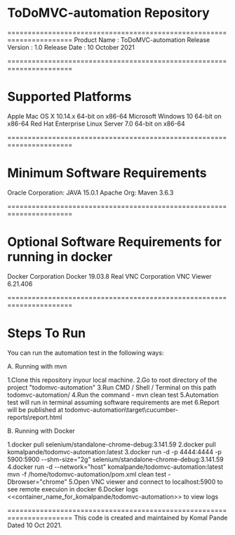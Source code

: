 # ToDoMVC-automation Repository

======================================================================
Product Name	 : ToDoMVC-automation
Release Version	 : 1.0
Release Date	 : 10 October 2021

======================================================================
# Supported Platforms

   Apple Mac OS X
      10.14.x 64-bit on x86-64
   Microsoft Windows
      10 64-bit on x86-64
   Red Hat Enterprise Linux Server
      7.0 64-bit on x86-64

======================================================================
#  Minimum Software Requirements

   Oracle Corporation:
     JAVA 15.0.1
   Apache Org:
     Maven 3.6.3

======================================================================
#  Optional Software Requirements for running in docker

   Docker Corporation
     Docker 19.03.8
   Real VNC Corporation
     VNC Viewer 6.21.406

======================================================================
# Steps To Run

You can run the automation test in the following ways:

  A. Running with mvn
  
  1.Clone this repository inyour local machine.
  2.Go to root directory of the project "todomvc-automation"
  3.Run CMD / Shell / Terminal on this path todomvc-automation/
  4.Run the command - mvn clean test
  5.Automation test will run in terminal assuming software requirements are met
  6.Report will be published at todomvc-automation\target\cucumber-reports\report.html

  B. Running with Docker

  1.docker pull selenium/standalone-chrome-debug:3.141.59
  2.docker pull komalpande/todomvc-automation:latest
  3.docker run -d -p 4444:4444 -p 5900:5900 --shm-size="2g" selenium/standalone-chrome-debug:3.141.59
  4.docker run -d --network="host" komalpande/todomvc-automation:latest mvn -f /home/todomvc-automation/pom.xml clean test -Dbrowser="chrome"
  5.Open VNC viewer and connect to localhost:5900 to see remote execuion in docker
  6.Docker logs <<container_name_for_komalpande/todomvc-automation>> to view logs


======================================================================
This code is created and maintained by Komal Pande Dated 10 Oct 2021.

